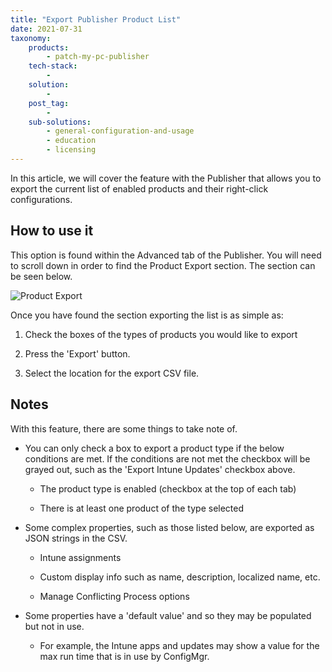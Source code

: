 ```yaml
---
title: "Export Publisher Product List"
date: 2021-07-31
taxonomy:
    products:
        - patch-my-pc-publisher
    tech-stack:
        - 
    solution:
        - 
    post_tag:
        - 
    sub-solutions:
        - general-configuration-and-usage
        - education
        - licensing
---
```


In this article, we will cover the feature with the Publisher that allows you to export the current list of enabled products and their right-click configurations.

## How to use it

This option is found within the Advanced tab of the Publisher. You will need to scroll down in order to find the Product Export section. The section can be seen below.

![Product Export](images/ProductExport.png)

Once you have found the section exporting the list is as simple as:

1. Check the boxes of the types of products you would like to export

3. Press the 'Export' button.

5. Select the location for the export CSV file.

## Notes

With this feature, there are some things to take note of. 

- You can only check a box to export a product type if the below conditions are met. If the conditions are not met the checkbox will be grayed out, such as the 'Export Intune Updates' checkbox above.
    - The product type is enabled (checkbox at the top of each tab)
    
    - There is at least one product of the type selected

- Some complex properties, such as those listed below, are exported as JSON strings in the CSV.
    - Intune assignments
    
    - Custom display info such as name, description, localized name, etc.
    
    - Manage Conflicting Process options

- Some properties have a 'default value' and so they may be populated but not in use.
    - For example, the Intune apps and updates may show a value for the max run time that is in use by ConfigMgr.
